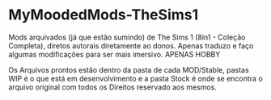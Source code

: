 ﻿# MyMoodedMods-TheSims1
 Mods arquivados (já que estão sumindo) de The Sims 1 (8in1 - Coleção Completa), diretos autorais diretamente ao donos. Apenas traduzo e faço algumas modificações para ser mais imersivo. APENAS HOBBY


Os Arquivos prontos estão dentro da pasta de cada MOD/Stable, pastas WIP é o que está em desenvolvimento e a pasta Stock é onde se encontra o arquivo original com todos os Direitos reservado aos mesmos.